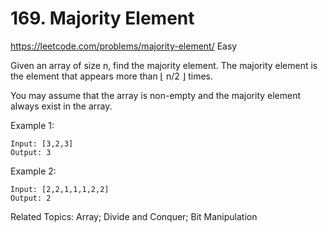 # 169. Majority Element
<https://leetcode.com/problems/majority-element/>
Easy

Given an array of size n, find the majority element. The majority element is the element that appears more than ⌊ n/2 ⌋ times.

You may assume that the array is non-empty and the majority element always exist in the array.

Example 1:

    Input: [3,2,3]
    Output: 3
Example 2:

    Input: [2,2,1,1,1,2,2]
    Output: 2

Related Topics: Array; Divide and Conquer; Bit Manipulation

